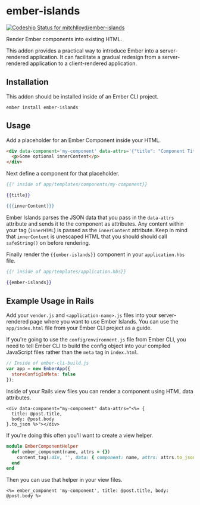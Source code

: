 # ember-islands

[ ![Codeship Status for mitchlloyd/ember-islands](https://codeship.com/projects/0de87f00-c59f-0132-5306-3a52b81c571d/status?branch=master)](https://codeship.com/projects/74441)

Render Ember components into existing HTML.

This addon provides a practical way to introduce Ember into a server-rendered
application. It can facilitate a gradual redesign from a server-rendered
application to a client-rendered application.

## Installation

This addon should be installed inside of an Ember CLI project.

```
ember install ember-islands
```

## Usage

Add a placeholder for an Ember Component inside your HTML.

```html
<div data-component='my-component' data-attrs='{"title": "Component Title"}'>
  <p>Some optional innerContent</p>
</div>
```

Next define a component for that placeholder.

```handlebars
{{! inside of app/templates/components/my-component}}

{{title}}

{{{innerContent}}}
```

Ember Islands parses the JSON data that you pass in the `data-attrs` attribute
and sends it to the component as attributes. Any content within your tag
(`innerHTML`) is passed as the `innerContent` attribute. Keep in mind that
`innerContent` is unescaped HTML that you should should call `safeString()` on
before rendering.

Finally render the `{{ember-islands}}` component in your `application.hbs` file.

```handlebars
{{! inside of app/templates/application.hbs}}

{{ember-islands}}
```

## Example Usage in Rails

Add your `vendor.js` and `<application-name>.js` files into your server-rendered
page where you want to use Ember Islands. You can use the `app/index.html` file
from your Ember CLI project as a guide.

If you're going to use the `config/environment.js` file from Ember CLI, you need
to tell Ember CLI to build the config object into your compiled JavaScript files
rather than the `meta` tag in `index.html`.

```javascript
// Inside of ember-cli-build.js
var app = new EmberApp({
  storeConfigInMeta: false
});
```

Inside of your Rails view files you can render a component using HTML data
attributes.

```html+erb
<div data-component="my-component" data-attrs="<%= {
  title: @post.title,
  body: @post.body
}.to_json %>"></div>
```

If you're doing this often you'll want to create a view helper.

```ruby
module EmberComponentHelper
  def ember_component(name, attrs = {})
    content_tag(:div, '', data: { component: name, attrs: attrs.to_json })
  end
end
```

Then you can use that helper in your view files.

```html+erb
<%= ember_component 'my-component', title: @post.title, body: @post.body %>
```
